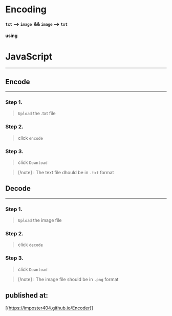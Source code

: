 # Encoding

#### `txt` --> `image`  && `image` --> `txt`

#### using

# JavaScript

---
## Encode
---
### Step 1.
> `Upload` the .txt file 

### Step 2.
>click `encode`

### Step 3.
>click `Download`

>[!note] :
>The text file dhould be in  `.txt` format




## Decode
---
### Step 1.
> `Upload` the image file 

### Step 2.
>click `decode`

### Step 3.
>click `Download`


>[!note] :
>The image file should be in `.png` format


## published at:
[(https://imposter404.github.io/Encoder)]